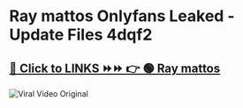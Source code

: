 
 # Ray mattos Onlyfans Leaked - Update Files 4dqf2

## <h2><a href="https://clipsfans.com/Ray_mattos&ref=git">🔗 Click to LINKS ⏩⏩ 👉 🟢 Ray mattos </a></h2>

<a href="https://clipsfans.com/Ray_mattos&ref=git" rel="nofollow" data-target="animated-image.originalLink"><img src="https://i.ibb.co.com/xMMVF88/686577567.gif" alt="Viral Video Original" style="max-width: 100%; display: inline-block;" data-target="animated-image.originalImage"></a>

